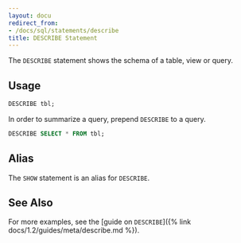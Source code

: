 ```yaml
---
layout: docu
redirect_from:
- /docs/sql/statements/describe
title: DESCRIBE Statement
---
```


The `DESCRIBE` statement shows the schema of a table, view or query.

## Usage

```sql
DESCRIBE tbl;
```

In order to summarize a query, prepend `DESCRIBE` to a query.

```sql
DESCRIBE SELECT * FROM tbl;
```

## Alias

The `SHOW` statement is an alias for `DESCRIBE`.

## See Also

For more examples, see the [guide on `DESCRIBE`]({% link docs/1.2/guides/meta/describe.md %}).
